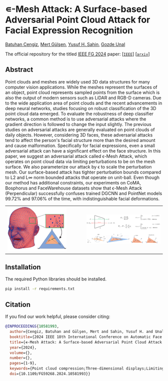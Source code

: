 # ∊-Mesh Attack: A Surface-based Adversarial Point Cloud Attack for Facial Expression Recognition

[Batuhan Cengiz](https://batuceng.github.io/), [Mert Gülşen](https://github.com/qwertymert), [Yusuf H. Sahin](https://scholar.google.com.tr/citations?user=62rdgoYAAAAJ&hl), [Gozde Unal](https://gozde-unal.github.io/) <br />

The official repository for the titled [IEEE FG 2024](https://fg2024.ieee-biometrics.org/) paper: [[`IEEE`](https://ieeexplore.ieee.org/abstract/document/10581993)] [[`arxiv`](https://arxiv.org/abs/2403.06661)]

## Abstract

Point clouds and meshes are widely used 3D data structures for many computer vision applications. While the meshes represent the surfaces of an object, point cloud represents sampled points from the surface which is also the output of modern sensors such as LiDAR and RGB-D cameras. Due to the wide application area of point clouds and the recent advancements in deep neural networks, studies focusing on robust classification of the 3D point cloud data emerged. To evaluate the robustness of deep classifier networks, a common method is to use adversarial attacks where the gradient direction is followed to change the input slightly. The previous studies on adversarial attacks are generally evaluated on point clouds of daily objects. However, considering 3D faces, these adversarial attacks tend to affect the person's facial structure more than the desired amount and cause malformation. Specifically for facial expressions, even a small adversarial attack can have a significant effect on the face structure. In this paper, we suggest an adversarial attack called ϵ-Mesh Attack, which operates on point cloud data via limiting perturbations to be on the mesh surface. We also parameterize our attack by ϵ to scale the perturbation mesh. Our surface-based attack has tighter perturbation bounds compared to L2 and L∞ norm bounded attacks that operate on unit-ball. Even though our method has additional constraints, our experiments on CoMA, Bosphorus and FaceWarehouse datasets show that ϵ-Mesh Attack (Perpendicular) successfully confuses trained DGCNN and PointNet models 99.72% and 97.06% of the time, with indistinguishable facial deformations.

<table>
  <tr>
    <td><img src="assets/emesh-mainfig1.png" alt="fig1" width="80%" height="auto"></td>
    <td><img src="assets/emesh-mainfig2.png" alt="fig2" width="100%" height="auto"></td>
  </tr>
</table>

## Installation
The required Python libraries should be installed.

```bash
pip install -r requirements.txt
```

## Citation
If you find our work helpful, please consider citing:

```bibtex
@INPROCEEDINGS{10581993,
  author={Cengiz, Batuhan and Gülşen, Mert and Sahin, Yusuf H. and Unal, Gozde},
  booktitle={2024 IEEE 18th International Conference on Automatic Face and Gesture Recognition (FG)}, 
  title={∊-Mesh Attack: A Surface-based Adversarial Point Cloud Attack for Facial Expression Recognition}, 
  year={2024},
  volume={},
  number={},
  pages={1-9},
  keywords={Point cloud compression;Three-dimensional displays;Limiting;Laser radar;Perturbation methods;Gesture recognition;Robustness},
  doi={10.1109/FG59268.2024.10581993}}
```